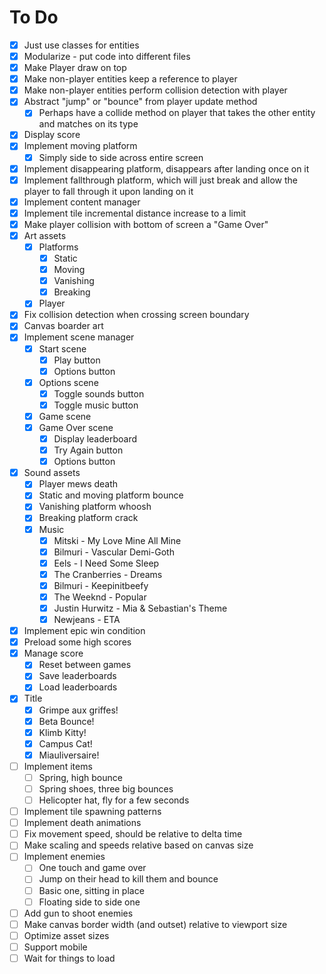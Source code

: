 # To Do

- [x] Just use classes for entities
- [x] Modularize - put code into different files
- [x] Make Player draw on top
- [x] Make non-player entities keep a reference to player
- [x] Make non-player entities perform collision detection with player
- [x] Abstract "jump" or "bounce" from player update method
	- [x] Perhaps have a collide method on player that takes the other entity and matches on its type
- [x] Display score
- [x] Implement moving platform
	- [x] Simply side to side across entire screen
- [x] Implement disappearing platform, disappears after landing once on it
- [x] Implement fallthrough platform, which will just break and allow the player to fall through it upon landing on it
- [x] Implement content manager
- [x] Implement tile incremental distance increase to a limit
- [x] Make player collision with bottom of screen a "Game Over"
- [x] Art assets
	- [x] Platforms
		- [x] Static
		- [x] Moving
		- [x] Vanishing
		- [x] Breaking
	- [x] Player
- [x] Fix collision detection when crossing screen boundary
- [x] Canvas boarder art
- [x] Implement scene manager
	- [x] Start scene
		- [x] Play button
		- [x] Options button
	- [x] Options scene
		- [x] Toggle sounds button
		- [x] Toggle music button
	- [x] Game scene
	- [x] Game Over scene
		- [x] Display leaderboard
		- [x] Try Again button
		- [x] Options button
- [x] Sound assets
	- [x] Player mews death
	- [x] Static and moving platform bounce
	- [x] Vanishing platform whoosh
	- [x] Breaking platform crack
	- [x] Music
		- [x] Mitski - My Love Mine All Mine
		- [x] Bilmuri - Vascular Demi-Goth
		- [x] Eels - I Need Some Sleep
		- [x] The Cranberries - Dreams
		- [x] Bilmuri - Keepinitbeefy
		- [x] The Weeknd - Popular
		- [x] Justin Hurwitz - Mia & Sebastian's Theme
		- [x] Newjeans - ETA
- [x] Implement epic win condition
- [x] Preload some high scores
- [x] Manage score
	- [x] Reset between games
	- [x] Save leaderboards
	- [x] Load leaderboards
- [x] Title
	- [x] Grimpe aux griffes!
	- [x] Beta Bounce!
	- [x] Klimb Kitty!
	- [x] Campus Cat!
	- [x] Miauliversaire!
- [ ] Implement items
	- [ ] Spring, high bounce
	- [ ] Spring shoes, three big bounces
	- [ ] Helicopter hat, fly for a few seconds
- [ ] Implement tile spawning patterns
- [ ] Implement death animations
- [ ] Fix movement speed, should be relative to delta time
- [ ] Make scaling and speeds relative based on canvas size
- [ ] Implement enemies
	- [ ] One touch and game over
	- [ ] Jump on their head to kill them and bounce
	- [ ] Basic one, sitting in place
	- [ ] Floating side to side one
- [ ] Add gun to shoot enemies
- [ ] Make canvas border width (and outset) relative to viewport size
- [ ] Optimize asset sizes
- [ ] Support mobile
- [ ] Wait for things to load
